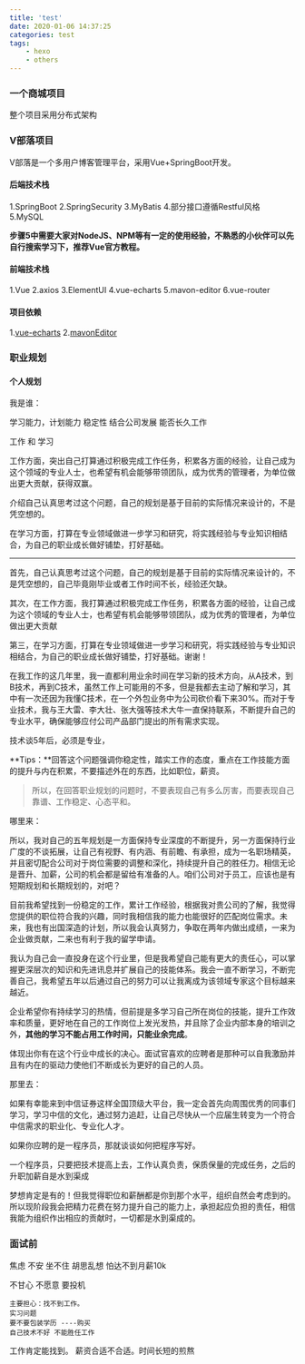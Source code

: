 ```yaml
---
title: 'test'
date: 2020-01-06 14:37:25
categories: test
tags:
	- hexo
	- others
---
```


### 一个商城项目

整个项目采用分布式架构



### V部落项目

V部落是一个多用户博客管理平台，采用Vue+SpringBoot开发。



#### 后端技术栈

1.SpringBoot
2.SpringSecurity
3.MyBatis
4.部分接口遵循Restful风格
5.MySQL

**步骤5中需要大家对NodeJS、NPM等有一定的使用经验，不熟悉的小伙伴可以先自行搜索学习下，推荐Vue官方教程。**

#### 前端技术栈

1.Vue
2.axios
3.ElementUI
4.vue-echarts
5.mavon-editor
6.vue-router



#### 项目依赖

1.[vue-echarts](https://github.com/Justineo/vue-echarts)
2.[mavonEditor](https://github.com/hinesboy/mavonEditor)



### 职业规划

#### 个人规划

我是谁：

学习能力，计划能力 稳定性  结合公司发展 能否长久工作

工作 和 学习

工作方面，突出自己打算通过积极完成工作任务，积累各方面的经验，让自己成为这个领域的专业人士，也希望有机会能够带领团队，成为优秀的管理者，为单位做出更大贡献，获得双赢。

介绍自己认真思考过这个问题，自己的规划是基于目前的实际情况来设计的，不是凭空想的。

在学习方面，打算在专业领域做进一步学习和研究，将实践经验与专业知识相结合，为自己的职业成长做好铺垫，打好基础。

------

首先，自己认真思考过这个问题，自己的规划是基于目前的实际情况来设计的，不是凭空想的，自己毕竟刚毕业或者工作时间不长，经验还欠缺。

其次，在工作方面，我打算通过积极完成工作任务，积累各方面的经验，让自己成为这个领域的专业人士，也希望有机会能够带领团队，成为优秀的管理者，为单位做出更大贡献

第三，在学习方面，打算在专业领域做进一步学习和研究，将实践经验与专业知识相结合，为自己的职业成长做好铺垫，打好基础。谢谢！

在我工作的这几年里，我一直都利用业余时间在学习新的技术方向，从A技术，到B技术，再到C技术，虽然工作上可能用的不多，但是我都去主动了解和学习，其中有一次还因为我懂C技术，在一个外包业务中为公司砍价看下来30%。而对于专业技术，我与王大雷、李大壮、张大强等技术大牛一直保持联系，不断提升自己的专业水平，确保能够应付公司产品部门提出的所有需求实现。

技术谈5年后，必须是专业，

**Tips：**回答这个问题强调你稳定性，踏实工作的态度，重点在工作技能方面的提升与内在积累，不要描述外在的东西，比如职位，薪资。

> 所以，在回答职业规划的问题时，不要表现自己有多么厉害，而要表现自己靠谱、工作稳定、心态平和。

哪里来：

所以，我对自己的五年规划是一方面保持专业深度的不断提升，另一方面保持行业广度的不谈拓展，让自己有视野、有内涵、有前瞻、有承担，成为一名职场精英，并且密切配合公司对于岗位需要的调整和深化，持续提升自己的胜任力。相信无论是晋升、加薪，公司的机会都是留给有准备的人。咱们公司对于员工，应该也是有短期规划和长期规划的，对吧？

目前我希望找到一份稳定的工作，累计工作经验，根据我对贵公司的了解，我觉得您提供的职位符合我的兴趣，同时我相信我的能力也能很好的匹配岗位需求。未来，我也有出国深造的计划，所以我会认真努力，争取在两年内做出成绩，一来为企业做贡献，二来也有利于我的留学申请。

我认为自己会一直投身在这个行业里，但是我希望自己能有更大的责任心，可以掌握更深层次的知识和先进讯息并扩展自己的技能体系。我会一直不断学习，不断完善自己，我希望五年以后通过自己的努力可以让我离成为该领域专家这个目标越来越近。

企业希望你有持续学习的热情，但前提是多学习自己所在岗位的技能，提升工作效率和质量，更好地在自己的工作岗位上发光发热，并且除了企业内部本身的培训之外，**其他的学习不能占用工作时间，只能业余完成**。

体现出你有在这个行业中成长的决心。面试官喜欢的应聘者是那种可以自我激励并且有内在的驱动力使他们不断成长为更好的自己的人员。

那里去：

如果有幸能来到中信证券这样全国顶级大平台，我一定会首先向周围优秀的同事们学习，学习中信的文化，通过努力追赶，让自己尽快从一个应届生转变为一个符合中信需求的职业化、专业化人才。

如果你应聘的是一程序员，那就谈谈如何把程序写好。

一个程序员，只要把技术提高上去，工作认真负责，保质保量的完成任务，之后的升职加薪自是水到渠成

梦想肯定是有的！但我觉得职位和薪酬都是你到那个水平，组织自然会考虑到的。所以现阶段我会把精力花费在努力提升自己的能力上，承担起应负担的责任，相信我能为组织作出相应的贡献时，一切都是水到渠成的。



### 面试前

焦虑 不安 坐不住 胡思乱想  怕达不到月薪10k

不甘心 不愿意 要投机 

```
主要担心：找不到工作。                 
实习问题
要不要包装学历 ----购买 
自己技术不好 不能胜任工作
```



工作肯定能找到。 薪资合适不合适。时间长短的煎熬

